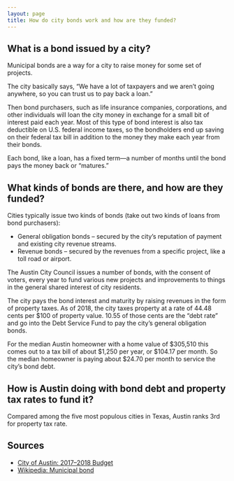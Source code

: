 ```yaml
---
layout: page
title: How do city bonds work and how are they funded?
---
```


## What is a bond issued by a city?

Municipal bonds are a way for a city to raise money for some set of projects.

The city basically says, “We have a lot of taxpayers and we aren’t going anywhere, so you can trust us to pay back
a loan.”

Then bond purchasers, such as life insurance companies, corporations, and other individuals will loan the city money
in exchange for a small bit of interest paid each year. Most of this type of bond interest is also tax deductible on
U.S. federal income taxes, so the bondholders end up saving on their federal tax bill in addition to the money they
make each year from their bonds.

Each bond, like a loan, has a fixed term—a number of months until the bond pays the money back or “matures.”

## What kinds of bonds are there, and how are they funded?

Cities typically issue two kinds of bonds (take out two kinds of loans from bond purchasers):

* General obligation bonds – secured by the city’s reputation of payment and existing city revenue streams.
* Revenue bonds – secured by the revenues from a specific project, like a toll road or airport.

The Austin City Council issues a number of bonds, with the consent of voters, every year to fund various new projects
and improvements to things in the general shared interest of city residents.

The city pays the bond interest and maturity by raising revenues in the form of property taxes. As of 2018, the city
taxes property at a rate of 44.48 cents per $100 of property value. 10.55 of those cents are the “debt rate” and go into
the Debt Service Fund to pay the city’s general obligation bonds.

For the median Austin homeowner with a home value of $305,510 this comes out to a tax bill of about $1,250 per year,
or $104.17 per month. So the median homeowner is paying about $24.70 per month to service the city’s bond debt.

## How is Austin doing with bond debt and property tax rates to fund it?

Compared among the five most populous cities in Texas, Austin ranks 3rd for property tax rate.

## Sources

* [City of Austin: 2017–2018 Budget](https://assets.austintexas.gov/budget/17-18/downloads/volume_1.pdf)
* [Wikipedia: Municipal bond](https://en.wikipedia.org/wiki/Municipal_bond)
